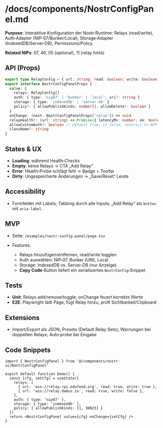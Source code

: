 # /docs/components/NostrConfigPanel.md

**Purpose**: Interaktive Konfiguration der Nostr‑Runtime: Relays (read/write), Auth‑Adapter (NIP‑07/Bunker/Local), Storage‑Adapter (IndexedDB/Server‑DB), Permissions/Policy.

**Related NIPs**: 07, 46, 05 (optional), 11 (relay hints)

## API (Props)

```ts
export type RelayConfig = { url: string; read: boolean; write: boolean }
export interface NostrConfigPanelProps {
  value: {
    relays: RelayConfig[]
    auth: { type: 'nip07' | 'bunker' | 'local'; uri?: string }
    storage: { type: 'indexeddb' | 'server-db' }
    policy?: { allowPublishKinds: number[]; allowDelete?: boolean }
  }
  onChange: (next: NostrConfigPanelProps['value']) => void
  relayHealth?: (url: string) => Promise<{ latencyMs: number; ok: boolean }>
  allowCustomAuth?: boolean // default true; if false, restrict to NIP‑07 only
  className?: string
}
```

## States & UX

* **Loading**: während Health‑Checks
* **Empty**: keine Relays → CTA „Add Relay“
* **Error**: Health‑Probe schlägt fehl → Badge + Tooltip
* **Dirty**: Ungespeicherte Änderungen → „Save/Reset“ Leiste

## Accessibility

* Formfelder mit Labels; Tabbing durch alle Inputs; „Add Relay“ als `button` mit `aria-label`.

## MVP

* Seite: `/examples/nostr-config-panel/page.tsx`
* Features:

  * Relays hinzufügen/entfernen, read/write togglen
  * Auth auswählen: NIP‑07, Bunker (URI), Local
  * Storage: IndexedDB vs. Server‑DB (nur Anzeige)
  * **Copy Code**‑Button liefert ein serialisiertes `NostrConfig`‑Snippet

## Tests

* **Unit**: Relays add/remove/toggle; onChange feuert korrekte Werte
* **E2E**: Playwright lädt Page, fügt Relay hinzu, prüft Sichtbarkeit/Clipboard

## Extensions

* Import/Export als JSON; Presets (Default Relay Sets); Warnungen bei doppelten Relays; Auto‑probe bei Eingabe

## Code Snippets

```tsx
import { NostrConfigPanel } from '@/components/nostr-ui/NostrConfigPanel'

export default function Demo() {
  const [cfg, setCfg] = useState({
    relays: [
      { url: 'wss://relay-rpi.edufeed.org', read: true, write: true },
      { url: 'wss://relay.damus.io', read: true, write: false },
    ],
    auth: { type: 'nip07' },
    storage: { type: 'indexeddb' },
    policy: { allowPublishKinds: [1, 30023] }
  })
  return <NostrConfigPanel value={cfg} onChange={setCfg} />
}
```


